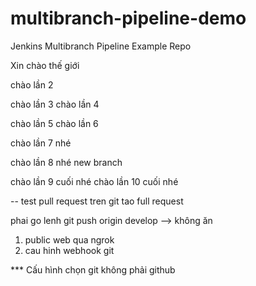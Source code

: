 # multibranch-pipeline-demo
Jenkins Multibranch Pipeline Example Repo
 
Xin chào thế giới

chào lần 2

chào lần 3
chào lần 4

chào lần 5
chào lần 6

chào lần 7 nhé

chào lần 8 nhé new branch

chào lần 9 cuối nhé 
chào lần 10 cuối nhé 

-- test pull request
tren git tao full request

phai go lenh git push origin develop --> không ăn

1. public web qua ngrok
2. cau hinh webhook git


*** Cấu hình chọn git không phải github